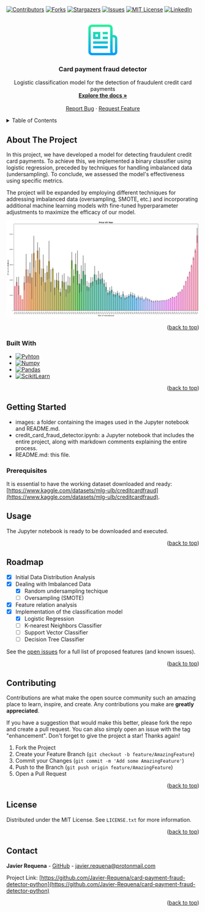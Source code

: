<a name="readme-top"></a>

<!-- PROJECT SHIELDS -->
<!--
*** I'm using markdown "reference style" links for readability.
*** Reference links are enclosed in brackets [ ] instead of parentheses ( ).
*** See the bottom of this document for the declaration of the reference variables
*** for contributors-url, forks-url, etc. This is an optional, concise syntax you may use.
*** https://www.markdownguide.org/basic-syntax/#reference-style-links
-->
[![Contributors][contributors-shield]][contributors-url]
[![Forks][forks-shield]][forks-url]
[![Stargazers][stars-shield]][stars-url]
[![Issues][issues-shield]][issues-url]
[![MIT License][license-shield]][license-url]
[![LinkedIn][linkedin-shield]][linkedin-url]



<!-- PROJECT LOGO -->
<br />
<div align="center">
  <a href="https://github.com/Javier-Requena/card-payment-fraud-detector-python">
    <img src="images/logo.png" alt="Logo" width="80" height="80">
  </a>

<h3 align="center">Card payment fraud detector</h3>

  <p align="center">
    Logistic classification model for the detection of fraudulent credit card payments
    <br />
    <a href="https://github.com/Javier-Requena/card-payment-fraud-detector-python"><strong>Explore the docs »</strong></a>
    <br />
    <br />
    <a href="https://github.com/Javier-Requena/card-payment-fraud-detector-python/issues">Report Bug</a>
    ·
    <a href="https://github.com/Javier-Requena/card-payment-fraud-detector-python/issues">Request Feature</a>
  </p>
</div>



<!-- TABLE OF CONTENTS -->
<details>
  <summary>Table of Contents</summary>
  <ol>
    <li>
      <a href="#about-the-project">About The Project</a>
      <ul>
        <li><a href="#built-with">Built With</a></li>
      </ul>
    </li>
    <li>
      <a href="#getting-started">Getting Started</a>
      <ul>
        <li><a href="#prerequisites">Prerequisites</a></li>
      </ul>
    </li>
    <li><a href="#usage">Usage</a></li>
    <li><a href="#roadmap">Roadmap</a></li>
    <li><a href="#contributing">Contributing</a></li>
    <li><a href="#license">License</a></li>
    <li><a href="#contact">Contact</a></li>
  </ol>
</details>



<!-- ABOUT THE PROJECT -->
## About The Project

In this project, we have developed a model for detecting fraudulent credit card payments. To achieve this, we implemented a binary classifier using logistic regression, preceded by techniques for handling imbalanced data (undersampling). To conclude, we assessed the model's effectiveness using specific metrics.

The project will be expanded by employing different techniques for addressing imbalanced data (oversampling, SMOTE, etc.) and incorporating additional machine learning models with fine-tuned hyperparameter adjustments to maximize the efficacy of our model.

<img src="images/graph.png" alt="Logo" width="800">

<p align="right">(<a href="#readme-top">back to top</a>)</p>



### Built With

* [![Pyhton][Python]][Python-url]
* [![Numpy][Numpy]][Numpy-url]
* [![Pandas][Pandas]][Pandas-url]
* [![ScikitLearn][Scikit]][Scikit-url]

<p align="right">(<a href="#readme-top">back to top</a>)</p>



<!-- GETTING STARTED -->
## Getting Started

- images: a folder containing the images used in the Jupyter notebook and README.md.
- credit_card_fraud_detector.ipynb: a Jupyter notebook that includes the entire project, along with markdown comments explaining the entire process.
- README.md: this file.

### Prerequisites

It is essential to have the working dataset downloaded and ready: [https://www.kaggle.com/datasets/mlg-ulb/creditcardfraud](https://www.kaggle.com/datasets/mlg-ulb/creditcardfraud).

<!-- USAGE EXAMPLES -->
## Usage

The Jupyter notebook is ready to be downloaded and executed.

<p align="right">(<a href="#readme-top">back to top</a>)</p>



<!-- ROADMAP -->
## Roadmap

- [x] Initial Data Distribution Analysis
- [x] Dealing with Imbalanced Data
    - [x] Random undersampling techique
    - [ ] Oversampling (SMOTE)
- [x] Feature relation analysis
- [x] Implementation of the classification model
    - [x] Logistic Regression
    - [ ] K-nearest Neighbors Classifier
    - [ ] Support Vector Classifier
    - [ ] Decision Tree Classifier

See the [open issues](https://github.com/Javier-Requena/card-payment-fraud-detector-python/issues) for a full list of proposed features (and known issues).

<p align="right">(<a href="#readme-top">back to top</a>)</p>



<!-- CONTRIBUTING -->
## Contributing

Contributions are what make the open source community such an amazing place to learn, inspire, and create. Any contributions you make are **greatly appreciated**.

If you have a suggestion that would make this better, please fork the repo and create a pull request. You can also simply open an issue with the tag "enhancement".
Don't forget to give the project a star! Thanks again!

1. Fork the Project
2. Create your Feature Branch (`git checkout -b feature/AmazingFeature`)
3. Commit your Changes (`git commit -m 'Add some AmazingFeature'`)
4. Push to the Branch (`git push origin feature/AmazingFeature`)
5. Open a Pull Request

<p align="right">(<a href="#readme-top">back to top</a>)</p>



<!-- LICENSE -->
## License

Distributed under the MIT License. See `LICENSE.txt` for more information.

<p align="right">(<a href="#readme-top">back to top</a>)</p>



<!-- CONTACT -->
## Contact

**Javier Requena** - [GitHub](https://github.com/Javier-Requena) - javier.requena@protonmail.com

Project Link: [https://github.com/Javier-Requena/card-payment-fraud-detector-python](https://github.com/Javier-Requena/card-payment-fraud-detector-python)

<p align="right">(<a href="#readme-top">back to top</a>)</p>

<!-- MARKDOWN LINKS & IMAGES -->
<!-- https://www.markdownguide.org/basic-syntax/#reference-style-links -->
[contributors-shield]: https://img.shields.io/github/contributors/Javier-Requena/card-payment-fraud-detector-python.svg?style=for-the-badge
[contributors-url]: https://github.com/Javier-Requena/card-payment-fraud-detector-python/graphs/contributors
[forks-shield]: https://img.shields.io/github/forks/Javier-Requena/card-payment-fraud-detector-python.svg?style=for-the-badge
[forks-url]: https://github.com/Javier-Requena/card-payment-fraud-detector-python/forks
[stars-shield]: https://img.shields.io/github/stars/Javier-Requena/card-payment-fraud-detector-python.svg?style=for-the-badge
[stars-url]: https://github.com/Javier-Requena/card-payment-fraud-detector-python/stargazers
[issues-shield]: https://img.shields.io/github/issues/Javier-Requena/card-payment-fraud-detector-python.svg?style=for-the-badge
[issues-url]: https://github.com/Javier-Requena/card-payment-fraud-detector-python/issues
[license-shield]: https://img.shields.io/github/license/Javier-Requena/card-payment-fraud-detector-python.svg?style=for-the-badge
[license-url]: https://github.com/Javier-Requena/card-payment-fraud-detector-python/blob/main/LICENSE
[linkedin-shield]: https://img.shields.io/badge/-LinkedIn-black.svg?style=for-the-badge&logo=linkedin&colorB=555
[linkedin-url]: https://www.linkedin.com/in/javier-requena-gonzalez/
[graph]: images/graph.png
[Python]: https://img.shields.io/badge/Python-blue?style=for-the-badge&logo=python&logoColor=yellow
[Python-url]: https://www.python.org/
[Numpy]: https://img.shields.io/badge/Numpy-8198DF?style=for-the-badge&logo=numpy&logoColor=091A4F
[Numpy-url]: https://numpy.org/
[Pandas]: https://img.shields.io/badge/Pandas-606060?style=for-the-badge&logo=pandas&logoColor=white
[Pandas-url]: https://pandas.pydata.org/
[Scikit]: https://img.shields.io/badge/Scikit_Learn-373737?style=for-the-badge&logo=scikitlearn&logoColor=orange
[Scikit-url]: https://scikit-learn.org/stable/
